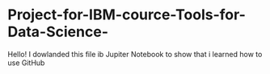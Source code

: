 # Project-for-IBM-cource-Tools-for-Data-Science-
Hello! I dowlanded this file ib Jupiter Notebook to show that i learned how to use GitHub

